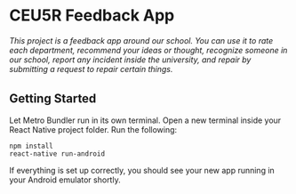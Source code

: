# CEU5R Feedback App
###### This project is a feedback app around our school. You can use it to rate each department, recommend your ideas or thought, recognize someone in our school, report any incident inside the university, and repair by submitting a request to repair certain things.

## Getting Started 
Let Metro Bundler run in its own terminal. Open a new terminal inside your React Native project folder. Run the following:
```
npm install
react-native run-android
```
If everything is set up correctly, you should see your new app running in your Android emulator shortly.

